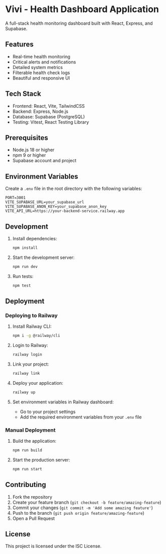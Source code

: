 # Vivi - Health Dashboard Application

A full-stack health monitoring dashboard built with React, Express, and Supabase.

## Features

- Real-time health monitoring
- Critical alerts and notifications
- Detailed system metrics
- Filterable health check logs
- Beautiful and responsive UI

## Tech Stack

- Frontend: React, Vite, TailwindCSS
- Backend: Express, Node.js
- Database: Supabase (PostgreSQL)
- Testing: Vitest, React Testing Library

## Prerequisites

- Node.js 18 or higher
- npm 9 or higher
- Supabase account and project

## Environment Variables

Create a `.env` file in the root directory with the following variables:

```
PORT=3001
VITE_SUPABASE_URL=your_supabase_url
VITE_SUPABASE_ANON_KEY=your_supabase_anon_key
VITE_API_URL=https://your-backend-service.railway.app
```

## Development

1. Install dependencies:
   ```bash
   npm install
   ```

2. Start the development server:
   ```bash
   npm run dev
   ```

3. Run tests:
   ```bash
   npm test
   ```

## Deployment

### Deploying to Railway

1. Install Railway CLI:
   ```bash
   npm i -g @railway/cli
   ```

2. Login to Railway:
   ```bash
   railway login
   ```

3. Link your project:
   ```bash
   railway link
   ```

4. Deploy your application:
   ```bash
   railway up
   ```

5. Set environment variables in Railway dashboard:
   - Go to your project settings
   - Add the required environment variables from your `.env` file

### Manual Deployment

1. Build the application:
   ```bash
   npm run build
   ```

2. Start the production server:
   ```bash
   npm run start
   ```

## Contributing

1. Fork the repository
2. Create your feature branch (`git checkout -b feature/amazing-feature`)
3. Commit your changes (`git commit -m 'Add some amazing feature'`)
4. Push to the branch (`git push origin feature/amazing-feature`)
5. Open a Pull Request

## License

This project is licensed under the ISC License. 